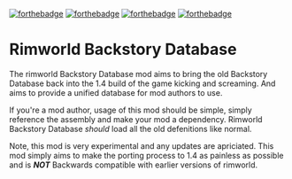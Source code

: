 [![forthebadge](https://forthebadge.com/images/badges/fuck-it-ship-it.svg)](https://forthebadge.com) [![forthebadge](https://forthebadge.com/images/badges/60-percent-of-the-time-works-every-time.svg)](https://forthebadge.com) [![forthebadge](https://forthebadge.com/images/badges/contains-tasty-spaghetti-code.svg)](https://forthebadge.com) [![forthebadge](https://forthebadge.com/images/badges/ctrl-c-ctrl-v.svg)](https://forthebadge.com)

# Rimworld Backstory Database
The rimworld Backstory Database mod aims to bring the old Backstory Database back into the 1.4 build of the game kicking and screaming. And aims to provide a unified database for mod authors to use.

If you're a mod author, usage of this mod should be simple, simply reference the assembly and make your mod a dependency. Rimworld Backstory Database *should* load all the old defenitions like normal.

Note, this mod is very experimental and any updates are apriciated. This mod simply aims to make the porting process to 1.4 as painless as possible and is ***NOT*** Backwards compatible with earlier versions of rimworld.
